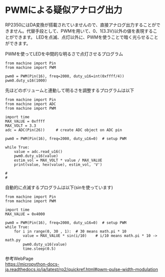# PWMによる疑似アナログ出力

RP2350にはDA変換が搭載されていませんので、直接アナログ出力することができません。代替手段として、PWMを用いて、0、1(3.3V)以外の値を表現することができます。
LEDを点滅、点灯以外に、PWMを使うことで暗く光らせることができます。

PWMを使ってLEDを中間的な明るさで点灯させるプログラム
```
from machine import Pin
from machine import PWM

pwm0 = PWM(Pin(16), freq=2000, duty_u16=int(0xffff/4))
pwm0.duty_u16(1000)
```

先ほどのボリュームと連動して明るさを調整するプログラムは以下
```
from machine import Pin
from machine import ADC
from machine import PWM

import time
MAX_VALUE = 0xffff
MAX_VOLT = 3.3
adc = ADC(Pin(26))     # create ADC object on ADC pin

pwm0 = PWM(Pin(16), freq=2000, duty_u16=0)  # setup PWM

while True:
    value = adc.read_u16()
    pwm0.duty_u16(value)
    estim_vol = MAX_VOLT * value / MAX_VALUE
    print(value, hex(value), estim_vol, 'V')

#
#
```

自動的に点滅するプログラムは以下(sinを使っています)
```
from machine import Pin
from machine import PWM

import time
MAX_VALUE = 0x4000

pwm0 = PWM(Pin(16), freq=2000, duty_u16=0)  # setup PWM
while True:
    for i in range(0, 30 , 1):  # 30 means math.pi * 10
        value = MAX_VALUE * sin(i/10)    # i/10 means math.pi * 10 -> math.py
        pwm0.duty_u16(value)
        time.sleep(0.5)
```

参考WebPage<br>
https://micropython-docs-ja.readthedocs.io/ja/latest/rp2/quickref.html#pwm-pulse-width-modulation
